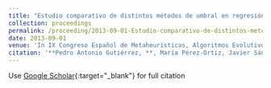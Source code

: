 ```yaml
---
title: "Estudio comparativo de distintos métodos de umbral en regresión ordinal"
collection: proceedings
permalink: /proceeding/2013-09-01-Estudio-comparativo-de-distintos-metodos-de-umbral-en-regresion-ordinal
date: 2013-09-01
venue: 'In IX Congreso Español de Metaheurísticas, Algoritmos Evolutivos y Bioinspirados (MAEB 2013)'
citation: '**Pedro Antonio Gutiérrez, **, María Pérez-Ortiz, Javier Sánchez-Monedero, César Hervás-Martínez, &quot;Estudio comparativo de distintos métodos de umbral en regresión ordinal.&quot; In IX Congreso Español de Metaheurísticas, Algoritmos Evolutivos y Bioinspirados (MAEB 2013), 2013, Madrid, Spain, pp.872--881.'
---
```

Use [Google Scholar](https://scholar.google.com/scholar?q=Estudio+comparativo+de+distintos+metodos+de+umbral+en+regresion+ordinal){:target="_blank"} for full citation